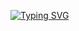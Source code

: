 [![Typing SVG](https://readme-typing-svg.demolab.com/?lines=Student,Cybersecurity,IT)](https://git.io/typing-svg)
